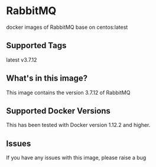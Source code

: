 # RabbitMQ
docker images of RabbitMQ base on centos:latest

## Supported Tags
latest
v3.7.12


## What's in this image?
This image contains the version 3.7.12 of RabbitMQ


## Supported Docker Versions
This has been tested with Docker version 1.12.2 and higher.

## Issues
If you have any issues with this image, please raise a bug
